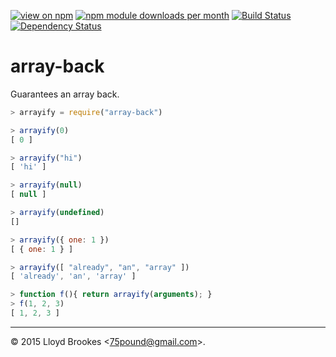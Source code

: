 [![view on npm](http://img.shields.io/npm/v/array-back.svg)](https://www.npmjs.org/package/array-back)
[![npm module downloads per month](http://img.shields.io/npm/dm/array-back.svg)](https://www.npmjs.org/package/array-back)
[![Build Status](https://travis-ci.org/75lb/array-back.svg?branch=master)](https://travis-ci.org/75lb/array-back)
[![Dependency Status](https://david-dm.org/75lb/array-back.svg)](https://david-dm.org/75lb/array-back)

# array-back
Guarantees an array back. 

```js
> arrayify = require("array-back")

> arrayify(0)
[ 0 ]

> arrayify("hi")
[ 'hi' ]

> arrayify(null)
[ null ]

> arrayify(undefined)
[]

> arrayify({ one: 1 })
[ { one: 1 } ]

> arrayify([ "already", "an", "array" ])
[ 'already', 'an', 'array' ]

> function f(){ return arrayify(arguments); }
> f(1, 2, 3)
[ 1, 2, 3 ]
```

* * *

&copy; 2015 Lloyd Brookes \<75pound@gmail.com\>.
